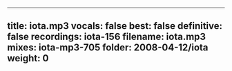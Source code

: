 
---
title: iota.mp3
vocals: false
best: false
definitive: false
recordings: iota-156
filename: iota.mp3
mixes: iota-mp3-705
folder: 2008-04-12/iota
weight: 0
---
